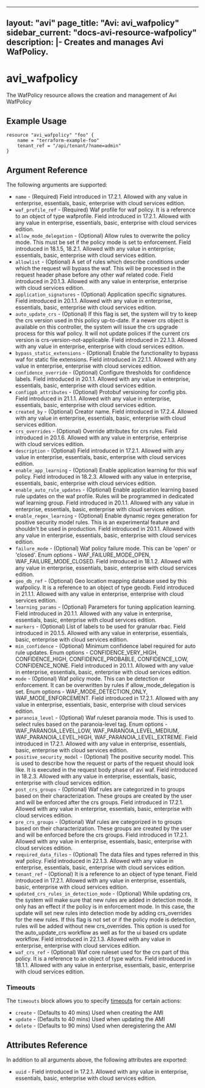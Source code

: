 <!--
    Copyright 2021 VMware, Inc.
    SPDX-License-Identifier: Mozilla Public License 2.0
-->
---
layout: "avi"
page_title: "Avi: avi_wafpolicy"
sidebar_current: "docs-avi-resource-wafpolicy"
description: |-
  Creates and manages Avi WafPolicy.
---

# avi_wafpolicy

The WafPolicy resource allows the creation and management of Avi WafPolicy

## Example Usage

```hcl
resource "avi_wafpolicy" "foo" {
    name = "terraform-example-foo"
    tenant_ref = "/api/tenant/?name=admin"
}
```

## Argument Reference

The following arguments are supported:

* `name` - (Required) Field introduced in 17.2.1. Allowed with any value in enterprise, essentials, basic, enterprise with cloud services edition.
* `waf_profile_ref` - (Required) Waf profile for waf policy. It is a reference to an object of type wafprofile. Field introduced in 17.2.1. Allowed with any value in enterprise, essentials, basic, enterprise with cloud services edition.
* `allow_mode_delegation` - (Optional) Allow rules to overwrite the policy mode. This must be set if the policy mode is set to enforcement. Field introduced in 18.1.5, 18.2.1. Allowed with any value in enterprise, essentials, basic, enterprise with cloud services edition.
* `allowlist` - (Optional) A set of rules which describe conditions under which the request will bypass the waf. This will be processed in the request header phase before any other waf related code. Field introduced in 20.1.3. Allowed with any value in enterprise, enterprise with cloud services edition.
* `application_signatures` - (Optional) Application specific signatures. Field introduced in 20.1.1. Allowed with any value in enterprise, essentials, basic, enterprise with cloud services edition.
* `auto_update_crs` - (Optional) If this flag is set, the system will try to keep the crs version used in this policy up-to-date. If a newer crs object is available on this controller, the system will issue the crs upgrade process for this waf policy. It will not update polices if the current crs version is crs-version-not-applicable. Field introduced in 22.1.3. Allowed with any value in enterprise, enterprise with cloud services edition.
* `bypass_static_extensions` - (Optional) Enable the functionality to bypass waf for static file extensions. Field introduced in 22.1.1. Allowed with any value in enterprise, enterprise with cloud services edition.
* `confidence_override` - (Optional) Configure thresholds for confidence labels. Field introduced in 20.1.1. Allowed with any value in enterprise, essentials, basic, enterprise with cloud services edition.
* `configpb_attributes` - (Optional) Protobuf versioning for config pbs. Field introduced in 21.1.1. Allowed with any value in enterprise, essentials, basic, enterprise with cloud services edition.
* `created_by` - (Optional) Creator name. Field introduced in 17.2.4. Allowed with any value in enterprise, essentials, basic, enterprise with cloud services edition.
* `crs_overrides` - (Optional) Override attributes for crs rules. Field introduced in 20.1.6. Allowed with any value in enterprise, enterprise with cloud services edition.
* `description` - (Optional) Field introduced in 17.2.1. Allowed with any value in enterprise, essentials, basic, enterprise with cloud services edition.
* `enable_app_learning` - (Optional) Enable application learning for this waf policy. Field introduced in 18.2.3. Allowed with any value in enterprise, essentials, basic, enterprise with cloud services edition.
* `enable_auto_rule_updates` - (Optional) Enable application learning based rule updates on the waf profile. Rules will be programmed in dedicated waf learning group. Field introduced in 20.1.1. Allowed with any value in enterprise, essentials, basic, enterprise with cloud services edition.
* `enable_regex_learning` - (Optional) Enable dynamic regex generation for positive security model rules. This is an experimental feature and shouldn't be used in production. Field introduced in 20.1.1. Allowed with any value in enterprise, essentials, basic, enterprise with cloud services edition.
* `failure_mode` - (Optional) Waf policy failure mode. This can be 'open' or 'closed'. Enum options - WAF_FAILURE_MODE_OPEN, WAF_FAILURE_MODE_CLOSED. Field introduced in 18.1.2. Allowed with any value in enterprise, essentials, basic, enterprise with cloud services edition.
* `geo_db_ref` - (Optional) Geo location mapping database used by this wafpolicy. It is a reference to an object of type geodb. Field introduced in 21.1.1. Allowed with any value in enterprise, enterprise with cloud services edition.
* `learning_params` - (Optional) Parameters for tuning application learning. Field introduced in 20.1.1. Allowed with any value in enterprise, essentials, basic, enterprise with cloud services edition.
* `markers` - (Optional) List of labels to be used for granular rbac. Field introduced in 20.1.5. Allowed with any value in enterprise, essentials, basic, enterprise with cloud services edition.
* `min_confidence` - (Optional) Minimum confidence label required for auto rule updates. Enum options - CONFIDENCE_VERY_HIGH, CONFIDENCE_HIGH, CONFIDENCE_PROBABLE, CONFIDENCE_LOW, CONFIDENCE_NONE. Field introduced in 20.1.1. Allowed with any value in enterprise, essentials, basic, enterprise with cloud services edition.
* `mode` - (Optional) Waf policy mode. This can be detection or enforcement. It can be overwritten by rules if allow_mode_delegation is set. Enum options - WAF_MODE_DETECTION_ONLY, WAF_MODE_ENFORCEMENT. Field introduced in 17.2.1. Allowed with any value in enterprise, essentials, basic, enterprise with cloud services edition.
* `paranoia_level` - (Optional) Waf ruleset paranoia  mode. This is used to select rules based on the paranoia-level tag. Enum options - WAF_PARANOIA_LEVEL_LOW, WAF_PARANOIA_LEVEL_MEDIUM, WAF_PARANOIA_LEVEL_HIGH, WAF_PARANOIA_LEVEL_EXTREME. Field introduced in 17.2.1. Allowed with any value in enterprise, essentials, basic, enterprise with cloud services edition.
* `positive_security_model` - (Optional) The positive security model. This is used to describe how the request or parts of the request should look like. It is executed in the request body phase of avi waf. Field introduced in 18.2.3. Allowed with any value in enterprise, essentials, basic, enterprise with cloud services edition.
* `post_crs_groups` - (Optional) Waf rules are categorized in to groups based on their characterization. These groups are created by the user and will be enforced after the crs groups. Field introduced in 17.2.1. Allowed with any value in enterprise, essentials, basic, enterprise with cloud services edition.
* `pre_crs_groups` - (Optional) Waf rules are categorized in to groups based on their characterization. These groups are created by the user and will be  enforced before the crs groups. Field introduced in 17.2.1. Allowed with any value in enterprise, essentials, basic, enterprise with cloud services edition.
* `required_data_files` - (Optional) The data files and types referred in this waf policy. Field introduced in 22.1.3. Allowed with any value in enterprise, essentials, basic, enterprise with cloud services edition.
* `tenant_ref` - (Optional) It is a reference to an object of type tenant. Field introduced in 17.2.1. Allowed with any value in enterprise, essentials, basic, enterprise with cloud services edition.
* `updated_crs_rules_in_detection_mode` - (Optional) While updating crs, the system will make sure that new rules are added in detection mode. It only has an effect if the policy is in enforcement mode. In this case, the update will set new rules into detection mode by adding crs_overrides for the new rules. If this flag is not set or if the policy mode is detection, rules will be added without new crs_overrides. This option is used for the auto_update_crs workflow as well as for the ui based crs update workflow. Field introduced in 22.1.3. Allowed with any value in enterprise, enterprise with cloud services edition.
* `waf_crs_ref` - (Optional) Waf core ruleset used for the crs part of this policy. It is a reference to an object of type wafcrs. Field introduced in 18.1.1. Allowed with any value in enterprise, essentials, basic, enterprise with cloud services edition.


### Timeouts

The `timeouts` block allows you to specify [timeouts](https://www.terraform.io/docs/configuration/resources.html#timeouts) for certain actions:

* `create` - (Defaults to 40 mins) Used when creating the AMI
* `update` - (Defaults to 40 mins) Used when updating the AMI
* `delete` - (Defaults to 90 mins) Used when deregistering the AMI

## Attributes Reference

In addition to all arguments above, the following attributes are exported:

* `uuid` -  Field introduced in 17.2.1. Allowed with any value in enterprise, essentials, basic, enterprise with cloud services edition.

